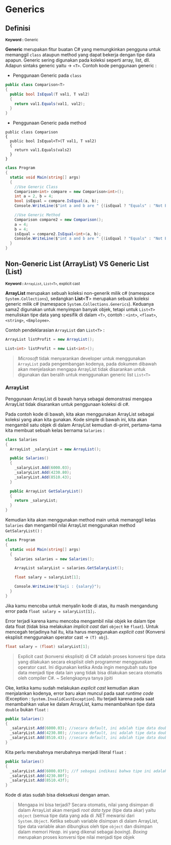 # Generics
## Definisi
<sup> **Keyword :** Generic </sup>

**Generic** merupakan fitur buatan C# yang memungkinkan pengguna untuk memanggil `class` ataupun method yang dapat bekerja dengan tipe data apapun. Generic sering digunakan pada koleksi seperti array, list, dll. Adapun sintaks generic yaitu -> `<T>`. Contoh kode penggunaan generic :
- Penggunaan Generic pada `class`
```csharp
public class Comparison<T>
{
  public bool IsEqual(T val1, T val2)
  {
    return val1.Equals(val1, val2);
  }
}
```
- Penggunaan Generic pada method
```cshap
public class Comparison
{
  public bool IsEqual<T>(T val1, T val2)
  {
    return val1.Equals(vals2)
  }
}
```
``` csharp
class Program
{
  static void Main(string[] args)
  {
    //Use Generic Class
    Comparison<int> compare = new Comparison<int>();
    int a = 2, b = 4;
    bool isEqual = compare.IsEqual(a, b);
    Console.WriteLine($"int a and b are " {(isEqual ? "Equals" : "Not Equals")});

    //Use Generic Method
    Comparison compare2 = new Comparison();
    a = 4;
    b = 4;
    isEqual = compare2.IsEqual<int>(a, b);
    Console.WriteLine($"int a and b are " {(isEqual ? "Equals" : "Not Equals")});
  }
}
```
## Non-Generic List (ArrayList) VS Generic List (List<T>)
<sup> **Keyword :** `ArrayList`, `List<T>`, explicit cast </sup>

**ArrayList** merupakan sebuah koleksi non-generik milik c# (namespace `System.Collections`), sedangkan **List**<**T**> merupakan sebuah koleksi generic milik c# (namespace `System.Collections.Generics`). Keduanya sama2 digunakan untuk menyimpan banyak objek, tetapi untuk `List<T>` menuliskan tipe data yang spesifik di dalam `<T>`, contoh : `<int>`, `<float>`, `<string>`, `<Employee>`.

Contoh pendeklarasian `ArrayList` dan `List<T>` :
```csharp
ArrayList listProfit = new ArrayList();
```
```csharp
List<int> listProfit = new List<int>();
```

> *Microsoft* tidak menyarankan developer untuk menggunakan `ArrayList` pada pengembangan kodenya, pada dokumen dibawah akan menjelaskan mengapa ArrayList tidak disarankan untuk digunakan dan beralih untuk menggunakan generic list `List<T>`

### ArrayList
Penggunaan ArrayList di bawah hanya sebagai demonstrasi mengapa ArrayList tidak disarankan untuk penggunaan koleksi di c#.

Pada contoh kode di bawah, kita akan menggunakan ArrayList sebagai koleksi yang akan kita gunakan. Kode simple di bawah ini, kita akan mengambil satu objek di dalam ArrayList kemudian di-print, pertama-tama kita membuat sebuah kelas bernama `Salaries` :
```csharp
class Salaries
{
  ArrayList _salaryList = new ArrayList();

  public Salaries()
  {
    _salaryList.Add(6000.03);
    _salaryList.Add(4230.80);
    _salaryList.Add(8510.43);
  }

  public ArrayList GetSalaryList()
  {
    return _salaryList;
  }
}
```
Kemudian kita akan menggunakan method main untuk memanggil kelas `Salaries` dan mengambil nilai ArrayList menggunakan method `GetSalaryList()` :
```csharp
class Program
{
  static void Main(string[] args)
  {
    Salaries salaries = new Salaries();

    ArrayList salaryList = salaries.GetSalaryList();

    float salary = salaryList[1];

    Console.WriteLine($"Gaji : {salary}");
  }
}
```
Jika kamu mencoba untuk menyalin kode di atas, itu masih mengandung error pada `float salary = salaryList[1];`.

Error terjadi karena kamu mencoba mengambil nilai objek ke dalam tipe data float (tidak bisa melakukan _implicit cast_ dari `object` ke `float`). Untuk mencegah terjadinya hal itu, kita harus menggunakan _explicit cast_ (Konversi eksplisit menggunakan operator cast -> `(T) obj`).
```csharp
float salary = (float) salaryList[1];
```
> Explicit cast (konversi eksplisit) di C# adalah proses konversi tipe data yang dilakukan secara eksplisit oleh programmer menggunakan operator cast. Ini digunakan ketika Anda ingin mengubah satu tipe data menjadi tipe data lain yang tidak bisa dilakukan secara otomatis oleh compiler C#. ~ Selengkapnya tanya jipiti

Oke, ketika kamu sudah melakukan _explicit cast_ kemudian akan menjalankan kodenya, error baru akan muncul pada saat _runtime code_ (Exception : `System.InvalidCastException`). Itu terjadi karena pada saat menambahkan value ke dalam ArrayList, kamu menambahkan tipe data `double` bukan `float` :
```csharp
public Salaries()
{
  _salaryList.Add(6000.03); //secara default, ini adalah tipe data double
  _salaryList.Add(4230.80); //secara default, ini adalah tipe data double
  _salaryList.Add(8510.43); //secara default, ini adalah tipe data double
}
```
Kita perlu merubahnya merubahnya menjadi literal `float` :
```csharp
public Salaries()
{
  _salaryList.Add(6000.03f); //f sebagai indikasi bahwa tipe ini adalah literal float
  _salaryList.Add(4230.80f); 
  _salaryList.Add(8510.43f); 
}
```
Kode di atas sudah bisa dieksekusi dengan aman.

> Mengapa ini bisa terjadi? Secara otomatis, nilai yang disimpan di dalam ArrayList akan menjadi _root data type_ (tipe data akar) yaitu `object` (semua tipe data yang ada di .NET mewarisi dari `System.Object`. Ketika sebuah variable disimpan di dalam ArrayList, tipe data variable akan dibungkus oleh tipe `object` dan disimpan dalam memori _Heap_. ini yang dikenal sebagai _boxing_). _Boxing_ merupakan proses konversi tipe nilai menjadi tipe objek
